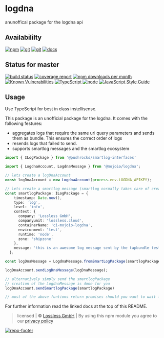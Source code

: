 # logdna
anunoffical package for the logdna api

## Availabililty
[![npm](https://mojoio.gitlab.io/assets/repo-button-npm.svg)](https://www.npmjs.com/package/@mojoio/logdna)
[![git](https://mojoio.gitlab.io/assets/repo-button-git.svg)](https://GitLab.com/mojoio/logdna)
[![git](https://mojoio.gitlab.io/assets/repo-button-mirror.svg)](https://github.com/mojoio/logdna)
[![docs](https://mojoio.gitlab.io/assets/repo-button-docs.svg)](https://mojoio.gitlab.io/logdna/)

## Status for master
[![build status](https://GitLab.com/mojoio/logdna/badges/master/build.svg)](https://GitLab.com/mojoio/logdna/commits/master)
[![coverage report](https://GitLab.com/mojoio/logdna/badges/master/coverage.svg)](https://GitLab.com/mojoio/logdna/commits/master)
[![npm downloads per month](https://img.shields.io/npm/dm/@mojoio/logdna.svg)](https://www.npmjs.com/package/@mojoio/logdna)
[![Known Vulnerabilities](https://snyk.io/test/npm/@mojoio/logdna/badge.svg)](https://snyk.io/test/npm/@mojoio/logdna)
[![TypeScript](https://img.shields.io/badge/TypeScript-2.x-blue.svg)](https://nodejs.org/dist/latest-v6.x/docs/api/)
[![node](https://img.shields.io/badge/node->=%206.x.x-blue.svg)](https://nodejs.org/dist/latest-v6.x/docs/api/)
[![JavaScript Style Guide](https://img.shields.io/badge/code%20style-standard-brightgreen.svg)](http://standardjs.com/)

## Usage
Use TypeScript for best in class instellisense.

This package is an unofficial package for the logdna. It comes with the following festures:

* aggregates logs that require the same uri query parameters and sends them as bundle. This ensures the correct order of logs
* resends logs that failed to send.
* supports smartlog messages and the smartlog ecosystem

```typescript
import { ILogPackage } from '@pushrocks/smartlog-interfaces'

import { LogdnaAccount, LogdnaMessage } from '@mojoio/logdna';

// lets create a logDnaAccount
const logDnaAccount = new LogdnaAccount(process.env.LOGDNA_APIKEY);

// lets create a smartlog message (smartlog normally takes care of creating those objects)
const smartlogPackage: ILogPackage = {
    timestamp: Date.now(),
    type: 'log',
    level: 'info',
    context: {
      company: 'Lossless GmbH',
      companyunit: 'lossless.cloud',
      containerName: 'ci-mojoio-logdna',
      environment: 'test',
      runtime: 'node',
      zone: 'shipzone'
    },
    message: 'this is an awesome log message sent by the tapbundle test'
  };

const logDnaMessage = LogdnaMessage.fromSmartLogPackage(smartlogPackage);

logDnaAccount.sendLogDnaMessage(logDnaMessage);

// alternatively simply send the smartlogPackage
// creation of the LogdnaMessage is done for you
logDnaAccount.sendSmartlogPackage(smartlogPackage)

// most of the above funtions return promises should you want to wait for a log to be fully sent
```

For further information read the linked docs at the top of this README.

>  licensed | **&copy;** [Lossless GmbH](https://lossless.gmbh)
| By using this npm module you agree to our [privacy policy](https://lossless.gmbH/privacy.html)

[![repo-footer](https://mojoio.gitlab.io/assets/repo-footer.svg)](https://mojo.io)
